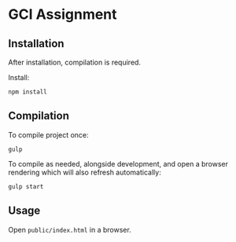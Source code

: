 # GCI Assignment

## Installation

After installation, compilation is required.

Install:

`npm install`

## Compilation

To compile project once:

`gulp`
   
To compile as needed, alongside development, and open a browser rendering which will also refresh automatically:

`gulp start`

## Usage

Open `public/index.html` in a browser.